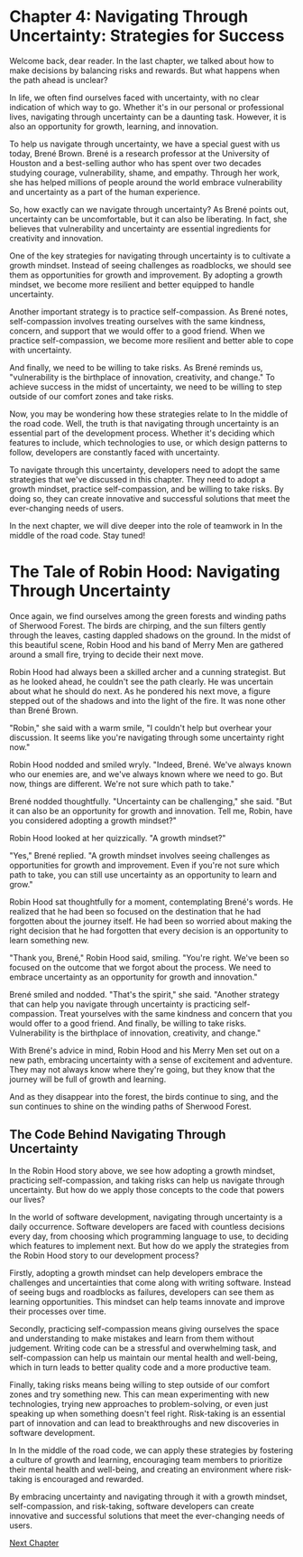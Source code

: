 # Chapter 4: Navigating Through Uncertainty: Strategies for Success

Welcome back, dear reader. In the last chapter, we talked about how to make decisions by balancing risks and rewards. But what happens when the path ahead is unclear?

In life, we often find ourselves faced with uncertainty, with no clear indication of which way to go. Whether it's in our personal or professional lives, navigating through uncertainty can be a daunting task. However, it is also an opportunity for growth, learning, and innovation.

To help us navigate through uncertainty, we have a special guest with us today, Brené Brown. Brené is a research professor at the University of Houston and a best-selling author who has spent over two decades studying courage, vulnerability, shame, and empathy. Through her work, she has helped millions of people around the world embrace vulnerability and uncertainty as a part of the human experience.

So, how exactly can we navigate through uncertainty? As Brené points out, uncertainty can be uncomfortable, but it can also be liberating. In fact, she believes that vulnerability and uncertainty are essential ingredients for creativity and innovation.

One of the key strategies for navigating through uncertainty is to cultivate a growth mindset. Instead of seeing challenges as roadblocks, we should see them as opportunities for growth and improvement. By adopting a growth mindset, we become more resilient and better equipped to handle uncertainty.

Another important strategy is to practice self-compassion. As Brené notes, self-compassion involves treating ourselves with the same kindness, concern, and support that we would offer to a good friend. When we practice self-compassion, we become more resilient and better able to cope with uncertainty.

And finally, we need to be willing to take risks. As Brené reminds us, "vulnerability is the birthplace of innovation, creativity, and change." To achieve success in the midst of uncertainty, we need to be willing to step outside of our comfort zones and take risks.

Now, you may be wondering how these strategies relate to In the middle of the road code. Well, the truth is that navigating through uncertainty is an essential part of the development process. Whether it's deciding which features to include, which technologies to use, or which design patterns to follow, developers are constantly faced with uncertainty.

To navigate through this uncertainty, developers need to adopt the same strategies that we've discussed in this chapter. They need to adopt a growth mindset, practice self-compassion, and be willing to take risks. By doing so, they can create innovative and successful solutions that meet the ever-changing needs of users.

In the next chapter, we will dive deeper into the role of teamwork in In the middle of the road code. Stay tuned!
# The Tale of Robin Hood: Navigating Through Uncertainty

Once again, we find ourselves among the green forests and winding paths of Sherwood Forest. The birds are chirping, and the sun filters gently through the leaves, casting dappled shadows on the ground. In the midst of this beautiful scene, Robin Hood and his band of Merry Men are gathered around a small fire, trying to decide their next move.

Robin Hood had always been a skilled archer and a cunning strategist. But as he looked ahead, he couldn't see the path clearly. He was uncertain about what he should do next. As he pondered his next move, a figure stepped out of the shadows and into the light of the fire. It was none other than Brené Brown.

"Robin," she said with a warm smile, "I couldn't help but overhear your discussion. It seems like you're navigating through some uncertainty right now."

Robin Hood nodded and smiled wryly. "Indeed, Brené. We've always known who our enemies are, and we've always known where we need to go. But now, things are different. We're not sure which path to take."

Brené nodded thoughtfully. "Uncertainty can be challenging," she said. "But it can also be an opportunity for growth and innovation. Tell me, Robin, have you considered adopting a growth mindset?"

Robin Hood looked at her quizzically. "A growth mindset?"

"Yes," Brené replied. "A growth mindset involves seeing challenges as opportunities for growth and improvement. Even if you're not sure which path to take, you can still use uncertainty as an opportunity to learn and grow."

Robin Hood sat thoughtfully for a moment, contemplating Brené's words. He realized that he had been so focused on the destination that he had forgotten about the journey itself. He had been so worried about making the right decision that he had forgotten that every decision is an opportunity to learn something new.

"Thank you, Brené," Robin Hood said, smiling. "You're right. We've been so focused on the outcome that we forgot about the process. We need to embrace uncertainty as an opportunity for growth and innovation."

Brené smiled and nodded. "That's the spirit," she said. "Another strategy that can help you navigate through uncertainty is practicing self-compassion. Treat yourselves with the same kindness and concern that you would offer to a good friend. And finally, be willing to take risks. Vulnerability is the birthplace of innovation, creativity, and change."

With Brené's advice in mind, Robin Hood and his Merry Men set out on a new path, embracing uncertainty with a sense of excitement and adventure. They may not always know where they're going, but they know that the journey will be full of growth and learning.

And as they disappear into the forest, the birds continue to sing, and the sun continues to shine on the winding paths of Sherwood Forest.
## The Code Behind Navigating Through Uncertainty

In the Robin Hood story above, we see how adopting a growth mindset, practicing self-compassion, and taking risks can help us navigate through uncertainty. But how do we apply those concepts to the code that powers our lives?

In the world of software development, navigating through uncertainty is a daily occurrence. Software developers are faced with countless decisions every day, from choosing which programming language to use, to deciding which features to implement next. But how do we apply the strategies from the Robin Hood story to our development process?

Firstly, adopting a growth mindset can help developers embrace the challenges and uncertainties that come along with writing software. Instead of seeing bugs and roadblocks as failures, developers can see them as learning opportunities. This mindset can help teams innovate and improve their processes over time.

Secondly, practicing self-compassion means giving ourselves the space and understanding to make mistakes and learn from them without judgement. Writing code can be a stressful and overwhelming task, and self-compassion can help us maintain our mental health and well-being, which in turn leads to better quality code and a more productive team.

Finally, taking risks means being willing to step outside of our comfort zones and try something new. This can mean experimenting with new technologies, trying new approaches to problem-solving, or even just speaking up when something doesn't feel right. Risk-taking is an essential part of innovation and can lead to breakthroughs and new discoveries in software development.

In In the middle of the road code, we can apply these strategies by fostering a culture of growth and learning, encouraging team members to prioritize their mental health and well-being, and creating an environment where risk-taking is encouraged and rewarded.

By embracing uncertainty and navigating through it with a growth mindset, self-compassion, and risk-taking, software developers can create innovative and successful solutions that meet the ever-changing needs of users.


[Next Chapter](05_Chapter05.md)
